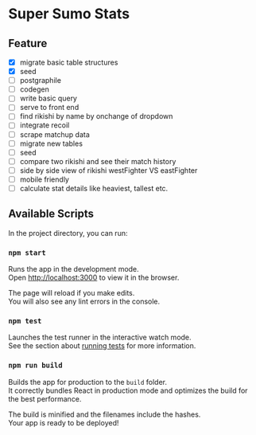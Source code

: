 # Super Sumo Stats

## Feature
- [x] migrate basic table structures
- [x] seed
- [ ] postgraphile
- [ ] codegen
- [ ] write basic query
- [ ] serve to front end
- [ ] find rikishi by name by onchange of dropdown
- [ ] integrate recoil
- [ ] scrape matchup data
- [ ] migrate new tables
- [ ] seed
- [ ] compare two rikishi and see their match history
- [ ] side by side view of rikishi westFighter VS eastFighter
- [ ] mobile friendly
- [ ] calculate stat details like heaviest, tallest etc.

## Available Scripts

In the project directory, you can run:

### `npm start`

Runs the app in the development mode.\
Open [http://localhost:3000](http://localhost:3000) to view it in the browser.

The page will reload if you make edits.\
You will also see any lint errors in the console.

### `npm test`

Launches the test runner in the interactive watch mode.\
See the section about [running tests](https://facebook.github.io/create-react-app/docs/running-tests) for more information.

### `npm run build`

Builds the app for production to the `build` folder.\
It correctly bundles React in production mode and optimizes the build for the best performance.

The build is minified and the filenames include the hashes.\
Your app is ready to be deployed!
